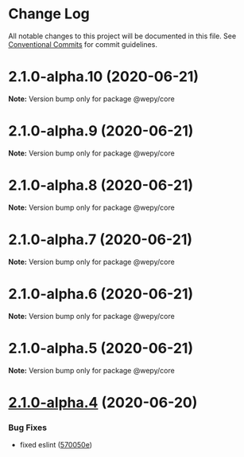 # Change Log

All notable changes to this project will be documented in this file.
See [Conventional Commits](https://conventionalcommits.org) for commit guidelines.

# 2.1.0-alpha.10 (2020-06-21)

**Note:** Version bump only for package @wepy/core





# 2.1.0-alpha.9 (2020-06-21)

**Note:** Version bump only for package @wepy/core





# 2.1.0-alpha.8 (2020-06-21)

**Note:** Version bump only for package @wepy/core





# 2.1.0-alpha.7 (2020-06-21)

**Note:** Version bump only for package @wepy/core





# 2.1.0-alpha.6 (2020-06-21)

**Note:** Version bump only for package @wepy/core





# 2.1.0-alpha.5 (2020-06-21)

**Note:** Version bump only for package @wepy/core





# [2.1.0-alpha.4](https://github.com/Tencent/wepy/compare/v2.1.0-alpha.2...v2.1.0-alpha.4) (2020-06-20)


### Bug Fixes

* fixed eslint ([570050e](https://github.com/Tencent/wepy/commit/570050edb292ce75cc06a75448819c753275ecb4))
